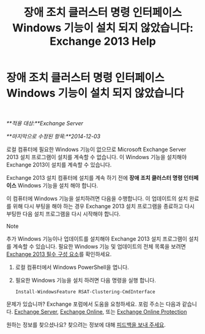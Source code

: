 ﻿---
title: '장애 조치 클러스터 명령 인터페이스 Windows 기능이 설치 되지 않았습니다: Exchange 2013 Help'
TOCTitle: 장애 조치 클러스터 명령 인터페이스 Windows 기능이 설치 되지 않았습니다
ms:assetid: 0d839514-5ab7-497d-8945-41392b4c3980
ms:mtpsurl: https://technet.microsoft.com/ko-kr/library/ms.exch.setupreadiness.rsatclusteringcmdinterfaceinstalled(v=EXCHG.150)
ms:contentKeyID: 51407665
ms.date: 05/22/2018
mtps_version: v=EXCHG.150
ms.translationtype: MT
---

# 장애 조치 클러스터 명령 인터페이스 Windows 기능이 설치 되지 않았습니다

 

_**적용 대상:**Exchange Server_

_**마지막으로 수정된 항목:**2014-12-03_

로컬 컴퓨터에 필요한 Windows 기능이 없으므로 Microsoft Exchange Server 2013 설치 프로그램이 설치를 계속할 수 없습니다. 이 Windows 기능을 설치해야 Exchange 2013이 설치를 계속할 수 있습니다.

Exchange 2013 설치 컴퓨터에 설치를 계속 하기 전에 **장애 조치 클러스터 명령 인터페이스** Windows 기능을 설치 해야 합니다.

이 컴퓨터에 Windows 기능을 설치하려면 다음을 수행합니다. 이 업데이트의 설치 완료를 위해 다시 부팅을 해야 하는 경우 Exchange 2013 설치 프로그램을 종료하고 다시 부팅한 다음 설치 프로그램을 다시 시작해야 합니다.


> [!NOTE]
> 추가 Windows 기능이나 업데이트를 설치해야 Exchange 2013 설치 프로그램이 설치를 계속할 수 있습니다. 필요한 Windows 기능 및 업데이트의 전체 목록을 보려면 <A href="exchange-2013-prerequisites-exchange-2013-help.md">Exchange 2013 필수 구성 요소</A>를 확인하세요.



1.  로컬 컴퓨터에서 Windows PowerShell을 엽니다.

2.  필요한 Windows 기능을 설치 하려면 다음 명령을 실행 합니다.
    
        Install-WindowsFeature RSAT-Clustering-CmdInterface

문제가 있습니까? Exchange 포럼에서 도움을 요청하세요. 포럼 주소는 다음과 같습니다. [Exchange Server](https://go.microsoft.com/fwlink/p/?linkid=60612), [Exchange Online](https://go.microsoft.com/fwlink/p/?linkid=267542), 또는 [Exchange Online Protection](https://go.microsoft.com/fwlink/p/?linkid=285351)

원하는 정보를 찾으셨나요? 찾으려는 정보에 대해 [피드백을 보내 주세요](mailto:exsetuphelpfeedback@microsoft.com?subject=exchange%202013%20setup%20help%20feedback).

